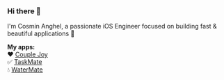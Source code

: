 ### Hi there 👋

I'm Cosmin Anghel, a passionate iOS Engineer focused on building fast & beautiful applications 🚀

**My apps:**  
❤️ [Couple Joy](https://apps.apple.com/us/app/couple-joy-journal-memories/id1624758651?l=en)  
✅ [TaskMate](https://apps.apple.com/gb/app/taskmate-reward-people/id1567934521#?platform=iphone)  
💧 [WaterMate](https://apps.apple.com/gb/app/id1535045825?platform=iphone)  
